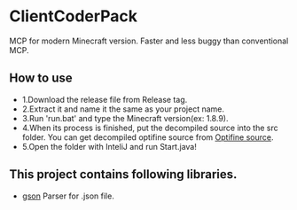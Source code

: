 # ClientCoderPack
MCP for modern Minecraft version.
Faster and less buggy than conventional MCP.
## How to use
- 1.Download the release file from Release tag.
- 2.Extract it and name it the same as your project name.
- 3.Run 'run.bat' and type the Minecraft version(ex: 1.8.9).
- 4.When its process is finished, put the decompiled source into the src folder.
You can get decompiled optifine source from [Optifine source](https://optifinesource.co.uk/).
- 5.Open the folder with InteliJ and run Start.java!
## This project contains following libraries.
- [gson](https://github.com/google/gson) Parser for .json file.
